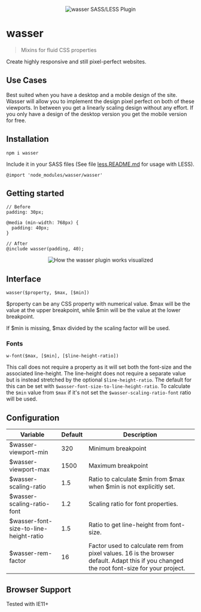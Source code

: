<p align="center">
  <img src="https://raw.githubusercontent.com/naminho/wasser/master/wasser.png" alt="wasser SASS/LESS Plugin">
</p>

# wasser
> Mixins for fluid CSS properties

Create highly responsive and still pixel-perfect websites.

## Use Cases
Best suited when you have a desktop and a mobile design of the site. Wasser will
allow you to implement the design pixel perfect on both of these viewports. In 
between you get a linearly scaling design without any effort. If you only have
a design of the desktop version you get the mobile version for free.

## Installation

```
npm i wasser
```

Include it in your SASS files (See file [less.README.md](less.README.md) for usage with LESS).

```
@import 'node_modules/wasser/wasser'
```

## Getting started

```
// Before
padding: 30px;

@media (min-width: 768px) {
  padding: 40px;
}

// After
@include wasser(padding, 40);
```

<p align="center">
  <img src="https://raw.githubusercontent.com/naminho/wasser/master/illustration.svg?sanitize=true" alt="How the wasser plugin works visualized">
</p>

## Interface

`wasser($property, $max, [$min])`

$property can be any CSS property with numerical value. $max will be the value
at the upper breakpoint, while $min will be the value
at the lower breakpoint.

If $min is missing, $max divided by the scaling factor will be used.

### Fonts

`w-font($max, [$min], [$line-height-ratio])`

This call does not require a property as it will set both the font-size and
the associated line-height. The line-height does not require a separate value
but is instead stretched by the optional `$line-height-ratio`. The default for
this can be set with `$wasser-font-size-to-line-height-ratio`. To calculate the
`$min` value from `$max` if it's not set the `$wasser-scaling-ratio-font` ratio
will be used.

## Configuration

Variable | Default | Description
------ | ------- | -----------
$wasser-viewport-min | 320 | Minimum breakpoint
$wasser-viewport-max | 1500 | Maximum breakpoint
$wasser-scaling-ratio | 1.5 | Ratio to calculate $min from $max when $min is not explicitly set.
$wasser-scaling-ratio-font | 1.2 | Scaling ratio for font properties.
$wasser-font-size-to-line-height-ratio | 1.5 | Ratio to get line-height from font-size.
$wasser-rem-factor | 16 | Factor used to calculate rem from pixel values. 16 is the browser default. Adapt this if you changed the root font-size for your project.

## Browser Support

Tested with IE11+